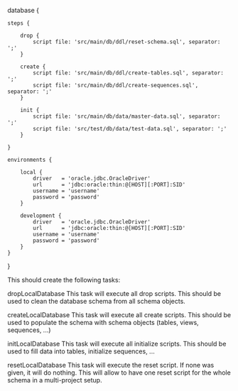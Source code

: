 
database {

	steps {

		drop {
			script file: 'src/main/db/ddl/reset-schema.sql', separator: ';'
		}

		create {
			script file: 'src/main/db/ddl/create-tables.sql', separator: ';'
			script file: 'src/main/db/ddl/create-sequences.sql', separator: ';'
		}

		init {
			script file: 'src/main/db/data/master-data.sql', separator: ';'
			script file: 'src/test/db/data/test-data.sql', separator: ';'
		}

	}

	environments {

		local {
			driver   = 'oracle.jdbc.OracleDriver'
			url      = 'jdbc:oracle:thin:@[HOST][:PORT]:SID'
			username = 'username'
			password = 'password'
		}

		development {
			driver   = 'oracle.jdbc.OracleDriver'
			url      = 'jdbc:oracle:thin:@[HOST][:PORT]:SID'
			username = 'username'
			password = 'password'
		}
	}
}


This should create the following tasks:

dropLocalDatabase
	This task will execute all drop scripts. This should be used to clean the database schema
	from all schema objects.

createLocalDatabase
	This task will execute all create scripts. This should be used to populate the schema with
	schema objects (tables, views, sequences, ...)

initLocalDatabase
	This task will execute all initialize scripts. This should be used to fill data into tables,
	initialize sequences, ...

resetLocalDatabase
	This task will execute the reset script. If none was given, it will do nothing.
	This will allow to have one reset script for the whole schema in a multi-project setup.
